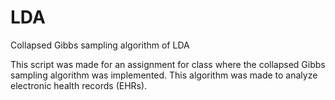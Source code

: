 # LDA
Collapsed Gibbs sampling algorithm of LDA

This script was made for an assignment for class where the collapsed Gibbs sampling algorithm was implemented. This algorithm was made to analyze electronic health records (EHRs).

